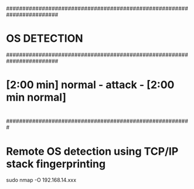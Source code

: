 ########################################################################
#    		                OS DETECTION    		                   #
########################################################################
#								                        #
#	[2:00 min] normal - attack - [2:00 min normal]  	#
#								                        #													
#########################################################

# Remote OS detection using TCP/IP stack fingerprinting
sudo nmap -O 192.168.14.xxx
